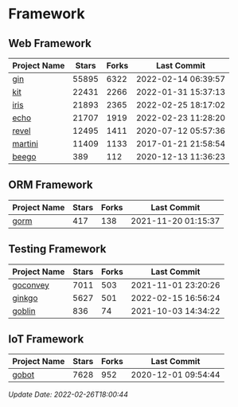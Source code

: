 # Framework

## Web Framework
| Project Name | Stars | Forks | Last Commit |
| ------------ | ----- | ----- | ----------- |
| [gin](https://github.com/gin-gonic/gin) | 55895 | 6322 | 2022-02-14 06:39:57 |
| [kit](https://github.com/go-kit/kit) | 22431 | 2266 | 2022-01-31 15:37:13 |
| [iris](https://github.com/kataras/iris) | 21893 | 2365 | 2022-02-25 18:17:02 |
| [echo](https://github.com/labstack/echo) | 21707 | 1919 | 2022-02-23 11:28:20 |
| [revel](https://github.com/revel/revel) | 12495 | 1411 | 2020-07-12 05:57:36 |
| [martini](https://github.com/go-martini/martini) | 11409 | 1133 | 2017-01-21 21:58:54 |
| [beego](https://github.com/astaxie/beego) | 389 | 112 | 2020-12-13 11:36:23 |

## ORM Framework
| Project Name | Stars | Forks | Last Commit |
| ------------ | ----- | ----- | ----------- |
| [gorm](https://github.com/jinzhu/gorm) | 417 | 138 | 2021-11-20 01:15:37 |

## Testing Framework
| Project Name | Stars | Forks | Last Commit |
| ------------ | ----- | ----- | ----------- |
| [goconvey](https://github.com/smartystreets/goconvey) | 7011 | 503 | 2021-11-01 23:20:26 |
| [ginkgo](https://github.com/onsi/ginkgo) | 5627 | 501 | 2022-02-15 16:56:24 |
| [goblin](https://github.com/franela/goblin) | 836 | 74 | 2021-10-03 14:34:22 |

## IoT Framework
| Project Name | Stars | Forks | Last Commit |
| ------------ | ----- | ----- | ----------- |
| [gobot](https://github.com/hybridgroup/gobot) | 7628 | 952 | 2020-12-01 09:54:44 |

*Update Date: 2022-02-26T18:00:44*